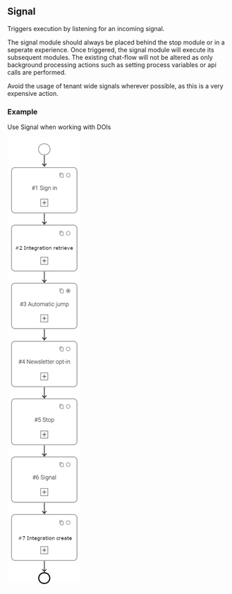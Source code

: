 ## Signal

Triggers execution by listening for an incoming signal.

The signal module should always be placed behind the stop module or in a seperate experience. Once triggered, the signal module will execute its subsequent modules. The existing chat-flow will not be altered as only background processing actions such as setting process variables or api calls are performed.

Avoid the usage of tenant wide signals wherever possible, as this is a very expensive action.

### Example

Use Signal when working with DOIs

![animation_demo](signal_example.png)
